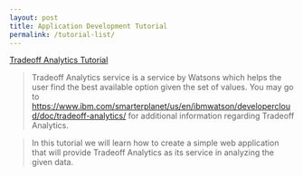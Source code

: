 ```yaml
---
layout: post
title: Application Development Tutorial
permalink: /tutorial-list/
---
```




[Tradeoff Analytics Tutorial](/tradeoff-analytics)

> Tradeoff Analytics service is a service by Watsons which helps the user find the best available option given the set of values. You may go to https://www.ibm.com/smarterplanet/us/en/ibmwatson/developercloud/doc/tradeoff-analytics/ for additional information regarding Tradeoff Analytics.

> In this tutorial we will learn how to create a simple web application that will provide Tradeoff Analytics as its service in analyzing the given data.

<br>



